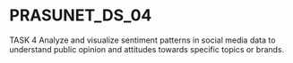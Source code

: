 # PRASUNET_DS_04

 TASK 4
Analyze and visualize sentiment patterns in social media data to understand public opinion and attitudes towards specific topics or brands.
